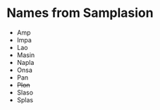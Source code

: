 # Names from Samplasion

- Amp
- Impa
- Lao
- Masin
- Napla
- Onsa
- Pan
- ~~Plon~~
- Slaso
- Splas

